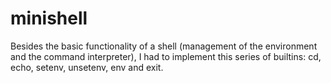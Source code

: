 # minishell

Besides the basic functionality of a shell (management of the environment and the command interpreter),
I had to implement this series of builtins: cd, echo, setenv, unsetenv, env and exit.
